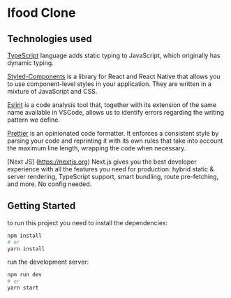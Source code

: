 <h1>Ifood Clone</h1>

## Technologies used

[TypeScript](https://www.typescriptlang.org/) language adds static typing to JavaScript, which originally has dynamic typing.

[Styled-Components](https://styled-components.com/) is a library for React and React Native that allows you to use component-level styles in your application. They are written in a mixture of JavaScript and CSS.

[Eslint](https://eslint.org/) is a code analysis tool that, together with its extension of the same name available in VSCode, allows us to identify errors regarding the writing pattern we define.

[Prettier](https://prettier.io/) is an opinionated code formatter. It enforces a consistent style by parsing your code and reprinting it with its own rules that take into account the maximum line length, wrapping the code when necessary.

[Next JS] (https://nextjs.org) Next.js gives you the best developer experience with all the features you need for production: hybrid static & server rendering, TypeScript support, smart bundling, route pre-fetching, and more. No config needed.


## Getting Started


to run this project you need to 
install the dependencies:

```bash
npm install
# or
yarn install
```
run the development server:

```bash
npm run dev
# or
yarn start

```